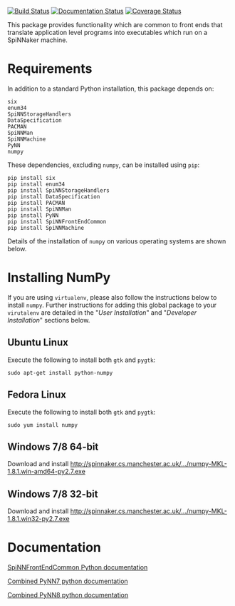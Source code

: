 [![Build Status](https://travis-ci.org/SpiNNakerManchester/SpiNNFrontEndCommon.svg?branch=master)](https://travis-ci.org/SpiNNakerManchester/SpiNNFrontEndCommon)
[![Documentation Status](https://readthedocs.org/projects/spinnfrontendcommon/badge/?version=latest)](https://spinnfrontendcommon.readthedocs.io/en/latest/?badge=latest)
[![Coverage Status](https://coveralls.io/repos/github/SpiNNakerManchester/SpiNNFrontEndCommon/badge.svg?branch=master)](https://coveralls.io/github/SpiNNakerManchester/SpiNNFrontEndCommon?branch=master)

This package provides functionality which are common to front ends that
translate application level programs into executables which run on a SpiNNaker
machine.

Requirements
============

In addition to a standard Python installation, this package depends on:

    six
    enum34
    SpiNNStorageHandlers
    DataSpecification
    PACMAN
    SpiNNMan
    SpiNNMachine
    PyNN
    numpy

These dependencies, excluding `numpy`, can be installed using `pip`:

    pip install six
    pip install enum34
    pip install SpiNNStorageHandlers
    pip install DataSpecification
    pip install PACMAN
    pip install SpiNNMan
    pip install PyNN
    pip install SpiNNFrontEndCommon
    pip install SpiNNMachine

Details of the installation of `numpy` on various operating systems are shown
below.

Installing NumPy
================
If you are using `virtualenv`, please also follow the instructions below to
install `numpy`. Further instructions for adding this global package to your
`virutalenv` are detailed in the "_User Installation_" and
"_Developer Installation_" sections below.

Ubuntu Linux
------------
Execute the following to install both `gtk` and `pygtk`:

    sudo apt-get install python-numpy

Fedora Linux
------------
Execute the following to install both `gtk` and `pygtk`:

    sudo yum install numpy

Windows 7/8 64-bit
------------------
Download and install http://spinnaker.cs.manchester.ac.uk/.../numpy-MKL-1.8.1.win-amd64-py2.7.exe

Windows 7/8 32-bit
------------------
Download and install http://spinnaker.cs.manchester.ac.uk/.../numpy-MKL-1.8.1.win32-py2.7.exe

Documentation
=============
[SpiNNFrontEndCommon Python documentation](http://spinnakergraphfrontend.readthedocs.io)

[Combined PyNN7 python documentation](http://spinnaker7manchester.readthedocs.io)

[Combined PyNN8 python documentation](http://spinnaker8manchester.readthedocs.io)
